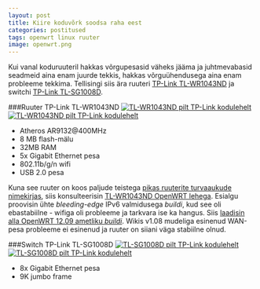 ```yaml
---
layout: post
title: Kiire koduvõrk soodsa raha eest
categories: postitused
tags: openwrt linux ruuter
image: openwrt.png
---
```

Kui vanal koduruuteril hakkas võrgupesasid väheks jääma ja juhtmevabasid seadmeid aina enam juurde tekkis, hakkas võrguühendusega aina enam probleeme tekkima. Tellisingi siis ära ruuteri [TP-Link TL-WR1043ND](http://www.tp-link.com.au/products/details/?model=TL-WR1043ND) ja switchi [TP-Link TL-SG1008D](http://www.tp-link.com.au/products/details/?categoryid=&model=TL-SG1008D).

###Ruuter TP-Link TL-WR1043ND
[![TL-WR1043ND pilt TP-Link kodulehelt](p-TL-WR1043ND-01.jpg)](TL-WR1043ND-01.jpg)
[![TL-WR1043ND pilt TP-Link kodulehelt](p-TL-WR1043ND-04.jpg)](TL-WR1043ND-04.jpg)

* Atheros AR9132@400MHz
* 8 MB flash-mälu
* 32MB RAM
* 5x Gigabit Ethernet pesa
* 802.11b/g/n wifi
* USB 2.0 pesa

Kuna see ruuter on koos paljude teistega [pikas ruuterite turvaaukude nimekirjas](http://www.routerpwn.com), siis konsulteerisin [TL-WR1043ND OpenWRT lehega](http://wiki.openwrt.org/toh/tp-link/tl-wr1043nd). Esialgu proovisin ühte _bleeding-edge_ IPv6 valmidusega _buildi_, kud see oli ebastabiilne - wifiga oli probleeme ja tarkvara ise ka hangus. Siis [laadisin alla OpenWRT 12.09 ametliku _buildi_](http://downloads.openwrt.org/attitude_adjustment/12.09/ar71xx/generic/openwrt-ar71xx-generic-tl-wr1043nd-v1-squashfs-factory.bin). Wikis v1.08 mudeliga esinenud WAN-pesa probleeme ei esinenud ja ruuter on siiani väga stabiilne olnud.

###Switch TP-Link TL-SG1008D
[![TL-SG1008D pilt TP-Link kodulehelt](p-TL-SG1008D-01.jpg)](TL-SG1008D-01.jpg)
[![TL-SG1008D pilt TP-Link kodulehelt](p-TL-SG1008D-04.jpg)](TL-SG1008D-04.jpg)

* 8x Gigabit Ethernet pesa
* 9K jumbo frame
